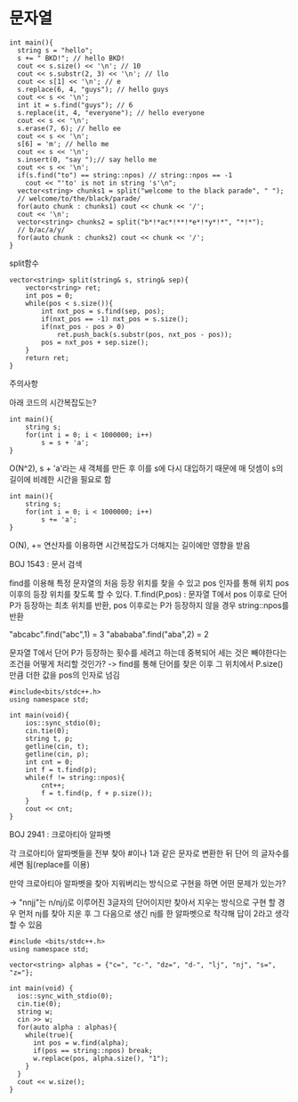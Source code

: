 # 문자열

```
int main(){
  string s = "hello";
  s += " BKD!"; // hello BKD!
  cout << s.size() << '\n'; // 10
  cout << s.substr(2, 3) << '\n'; // llo
  cout << s[1] << '\n'; // e
  s.replace(6, 4, "guys"); // hello guys
  cout << s << '\n';
  int it = s.find("guys"); // 6
  s.replace(it, 4, "everyone"); // hello everyone
  cout << s << '\n';
  s.erase(7, 6); // hello ee
  cout << s << '\n';
  s[6] = 'm'; // hello me
  cout << s << '\n';
  s.insert(0, "say ");// say hello me
  cout << s << '\n';
  if(s.find("to") == string::npos) // string::npos == -1
    cout << "'to' is not in string 's'\n";
  vector<string> chunks1 = split("welcome to the black parade", " ");
  // welcome/to/the/black/parade/
  for(auto chunk : chunks1) cout << chunk << '/';
  cout << '\n';
  vector<string> chunks2 = split("b*!*ac*!**!*e*!*y*!*", "*!*");
  // b/ac/a/y/
  for(auto chunk : chunks2) cout << chunk << '/';
}
```
split함수
```
vector<string> split(string& s, string& sep){
	vector<string> ret;
	int pos = 0;
	while(pos < s.size()){
		int nxt_pos = s.find(sep, pos);
		if(nxt_pos == -1) nxt_pos = s.size();
		if(nxt_pos - pos > 0)
			ret.push_back(s.substr(pos, nxt_pos - pos));
		pos = nxt_pos + sep.size();
	}
	return ret;
}
```
주의사항

아래 코드의 시간복잡도는?
```
int main(){
	string s;
	for(int i = 0; i < 1000000; i++)
		s = s + 'a';
}
```
O(N^2), s + 'a'라는 새 객체를 만든 후 이를 s에 다시 대입하기 때문에
매 덧셈이 s의 길이에 비례한 시간을 필요로 함
```
int main(){
	string s;
	for(int i = 0; i < 1000000; i++)
		s += 'a';
}
```
O(N), += 연산자를 이용하면 시간복잡도가 더해지는 길이에만 영향을 받음

BOJ 1543 : 문서 검색

find를 이용해 특정 문자열의 처음 등장 위치를 찾을 수 있고 pos 인자를 통해
위치 pos 이후의 등장 위치를 찾도록 할 수 있다.
T.find(P,pos) : 문자열 T에서 pos 이후로 단어 P가 등장하는 최초 위치를 반환,
pos 이후로는 P가 등장하지 않을 경우 string::npos를 반환

"abcabc".find("abc",1) = 3
"abababa".find("aba",2) = 2

문자열 T에서 단어 P가 등장하는 횟수를 세려고 하는데 중복되어 세는 것은
빼야한다는 조건을 어떻게 처리할 것인가? 
-> find를 통해 단어를 찾은 이후 그 위치에서 P.size()만큼 더한 값을 pos의
인자로 넘김

```
#include<bits/stdc++.h>
using namespace std;

int main(void){
	ios::sync_stdio(0);
	cin.tie(0);
	string t, p;
	getline(cin, t);
	getline(cin, p);
	int cnt = 0;
	int f = t.find(p);
	while(f != string::npos){
		cnt++;
		f = t.find(p, f + p.size());
	}
	cout << cnt;
}
```
BOJ 2941 : 크로아티아 알파벳

각 크로아티아 알파벳들을 전부 찾아 #이나 1과 같은 문자로 변환한 뒤 단어
의 글자수를 세면 됨(replace를 이용)

만약 크로아티아 알파벳을 찾아 지워버리는 방식으로 구현을 하면 어떤 문제가
있는가?

-> "nnjj"는 n/nj/j로 이루어진 3글자의 단어이지만 찾아서 지우는 방식으로 구현
할 경우 먼저 nj를 찾아 지운 후 그 다음으로 생긴 nj를 한 알파벳으로 착각해
답이 2라고 생각할 수 있음

```
#include <bits/stdc++.h>
using namespace std;

vector<string> alphas = {"c=", "c-", "dz=", "d-", "lj", "nj", "s=", "z="};

int main(void) {
  ios::sync_with_stdio(0);
  cin.tie(0);
  string w;
  cin >> w;
  for(auto alpha : alphas){
    while(true){
      int pos = w.find(alpha);
      if(pos == string::npos) break;
      w.replace(pos, alpha.size(), "1");
    }
  }
  cout << w.size();
}
```